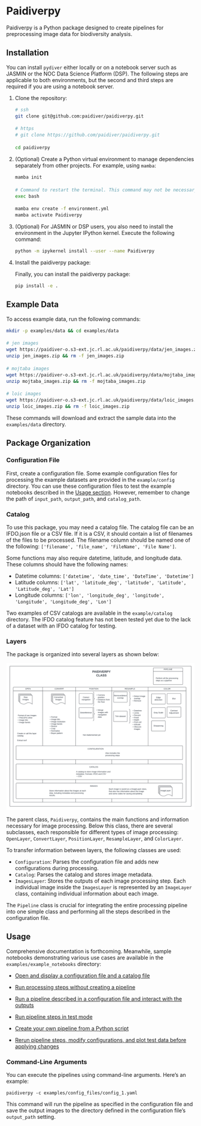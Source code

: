 # Paidiverpy

Paidiverpy is a Python package designed to create pipelines for preprocessing image data for biodiversity analysis.

## Installation

You can install `pydiver` either locally or on a notebook server such as JASMIN or the NOC Data Science Platform (DSP). The following steps are applicable to both environments, but the second and third steps are required if you are using a notebook server.

1. Clone the repository:

    ```bash
    # ssh
    git clone git@github.com:paidiver/paidiverpy.git

    # https
    # git clone https://github.com/paidiver/paidiverpy.git

    cd paidiverpy
    ```

2. (Optional) Create a Python virtual environment to manage dependencies separately from other projects. For example, using `mamba`:

    ```bash
    mamba init

    # Command to restart the terminal. This command may not be necessary if mamba init has already been successfully run before
    exec bash

    mamba env create -f environment.yml
    mamba activate Paidiverpy
    ```

3. (Optional) For JASMIN or DSP users, you also need to install the environment in the Jupyter IPython kernel. Execute the following command:

    ```bash
    python -m ipykernel install --user --name Paidiverpy
    ```

4. Install the paidiverpy package:

    Finally, you can install the paidiverpy package:

    ```bash
    pip install -e .
    ```

## Example Data

To access example data, run the following commands:

```bash
mkdir -p examples/data && cd examples/data

# jen images
wget https://paidiver-o.s3-ext.jc.rl.ac.uk/paidiverpy/data/jen_images.zip
unzip jen_images.zip && rm -f jen_images.zip

# mojtaba images
wget https://paidiver-o.s3-ext.jc.rl.ac.uk/paidiverpy/data/mojtaba_images.zip
unzip mojtaba_images.zip && rm -f mojtaba_images.zip

# loic images
wget https://paidiver-o.s3-ext.jc.rl.ac.uk/paidiverpy/data/loic_images.zip
unzip loic_images.zip && rm -f loic_images.zip
```

These commands will download and extract the sample data into the `examples/data` directory.

## Package Organization

### Configuration File

First, create a configuration file. Some example configuration files for processing the example datasets are provided in the `example/config` directory. You can use these configuration files to test the example notebooks described in the [Usage section](#usage). However, remember to change the path of `input_path`, `output_path`, and `catalog_path`.

### Catalog

To use this package, you may need a catalog file. The catalog file can be an IFDO.json file or a CSV file. If it is a CSV, it should contain a list of filenames of the files to be processed. The filename column should be named one of the following: `['filename', 'file_name', 'FileName', 'File Name']`.

Some functions may also require datetime, latitude, and longitude data. These columns should have the following names:
- Datetime columns: `['datetime', 'date_time', 'DateTime', 'Datetime']`
- Latitude columns: `['lat', 'latitude_deg', 'latitude', 'Latitude', 'Latitude_deg', 'Lat']`
- Longitude columns: `['lon', 'longitude_deg', 'longitude', 'Longitude', 'Longitude_deg', 'Lon']`

Two examples of CSV catalogs are available in the `example/catalog` directory. The IFDO catalog feature has not been tested yet due to the lack of a dataset with an IFDO catalog for testing.

### Layers

The package is organized into several layers as shown below:

![Package Organization](docs/images/paidiver_organization.png)

The parent class, `Paidiverpy`, contains the main functions and information necessary for image processing. Below this class, there are several subclasses, each responsible for different types of image processing: `OpenLayer`, `ConvertLayer`, `PositionLayer`, `ResampleLayer`, and `ColorLayer`.

To transfer information between layers, the following classes are used:

- `Configuration`: Parses the configuration file and adds new configurations during processing.
- `Catalog`: Parses the catalog and stores image metadata.
- `ImagesLayer`: Stores the outputs of each image processing step. Each individual image inside the `ImagesLayer` is represented by an `ImageLayer` class, containing individual information about each image.

The `Pipeline` class is crucial for integrating the entire processing pipeline into one simple class and performing all the steps described in the configuration file.

## Usage

Comprehensive documentation is forthcoming. Meanwhile, sample notebooks demonstrating various use cases are available in the `examples/example_notebooks` directory:

- [Open and display a configuration file and a catalog file](examples/example_notebooks/config_catalog_example.ipynb)
- [Run processing steps without creating a pipeline](examples/example_notebooks/simple_processing.ipynb)
- [Run a pipeline described in a configuration file and interact with the outputs](examples/example_notebooks/pipeline.ipynb)
- [Run pipeline steps in test mode](examples/example_notebooks/pipeline_testing_steps.ipynb)

- [Create your own pipeline from a Python script](examples/example_notebooks/pipeline_generation.ipynb)
- [Rerun pipeline steps, modify configurations, and plot test data before applying changes](examples/example_notebooks/pipeline_interaction.ipynb)


### Command-Line Arguments

You can execute the pipelines using command-line arguments. Here’s an example:

```
paidiverpy -c examples/config_files/config_1.yaml
```

This command will run the pipeline as specified in the configuration file and save the output images to the directory defined in the configuration file’s `output_path` setting.

